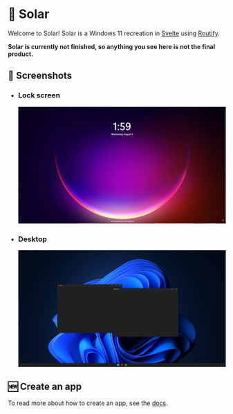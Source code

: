 # 🔆 Solar

Welcome to Solar! Solar is a Windows 11 recreation in [Svelte](https://svelte.dev) using [Routify](https://routify.dev).

**Solar is currently not finished, so anything you see here is not the final product.**

## 📸 Screenshots

- <h3>Lock screen</h3>
  <img alt="Lock screen" src="assets/images/screenshot/lockscreen.png">

- <h3>Desktop</h3>
  <img alt="Home screen" src="assets/images/screenshot/desktop.png">

## 🆕 Create an app

To read more about how to create an app, see the [docs](/docs/WindowOptions.md).